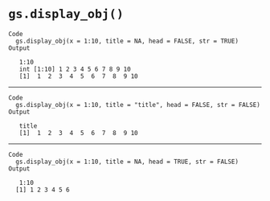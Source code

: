 # `gs.display_obj()`

    Code
      gs.display_obj(x = 1:10, title = NA, head = FALSE, str = TRUE)
    Output
      
       1:10 
       int [1:10] 1 2 3 4 5 6 7 8 9 10
       [1]  1  2  3  4  5  6  7  8  9 10

---

    Code
      gs.display_obj(x = 1:10, title = "title", head = FALSE, str = FALSE)
    Output
      
       title 
       [1]  1  2  3  4  5  6  7  8  9 10

---

    Code
      gs.display_obj(x = 1:10, title = NA, head = TRUE, str = FALSE)
    Output
      
       1:10 
      [1] 1 2 3 4 5 6


